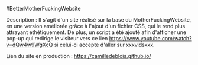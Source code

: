 #BetterMotherFuckingWebsite

Description : Il s'agit d'un site réalisé sur la base du MotherFuckingWebsite, en une version améliorée grâce à l'ajout d'un fichier CSS, qui le rend plus attrayant ethétiquement. De plus, un script a été ajouté afin d'afficher une pop-up qui redirige le visiteur vers ce lien https://www.youtube.com/watch?v=dQw4w9WgXcQ si celui-ci accepte d'aller sur xxxvidsxxx.

Lien du site en production : https://camilledeblois.github.io/
